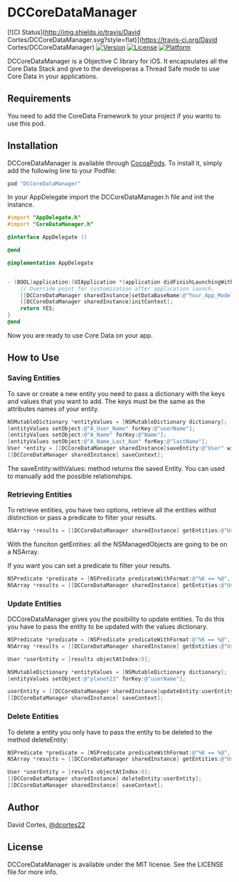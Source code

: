 # DCCoreDataManager

[![CI Status](http://img.shields.io/travis/David Cortes/DCCoreDataManager.svg?style=flat)](https://travis-ci.org/David Cortes/DCCoreDataManager)
[![Version](https://img.shields.io/cocoapods/v/DCCoreDataManager.svg?style=flat)](http://cocoapods.org/pods/DCCoreDataManager)
[![License](https://img.shields.io/cocoapods/l/DCCoreDataManager.svg?style=flat)](http://cocoapods.org/pods/DCCoreDataManager)
[![Platform](https://img.shields.io/cocoapods/p/DCCoreDataManager.svg?style=flat)](http://cocoapods.org/pods/DCCoreDataManager)

DCCoreDataManager is a Objective C library for iOS. It encapsulates all the Core Data Stack and give to the developeras a Thread Safe mode to use Core Data in your applications.

## Requirements
You need to add the CoreData Framework to your project if you wanto to use this pod.

## Installation

DCCoreDataManager is available through [CocoaPods](http://cocoapods.org). To install
it, simply add the following line to your Podfile:

```ruby
pod "DCCoreDataManager"
```

In your AppDelegate import the DCCoreDataManager.h file and init the instance.

```objective-c
#import "AppDelegate.h"
#import "CoreDataManager.h"

@interface AppDelegate ()

@end

@implementation AppDelegate


- (BOOL)application:(UIApplication *)application didFinishLaunchingWithOptions:(NSDictionary *)launchOptions {
    // Override point for customization after application launch.
    [[DCCoreDataManager sharedInstance]setDataBaseName:@"Your_App_Model_Name"];
    [[DCCoreDataManager sharedInstance]initContext];
    return YES;
}
@end
```

Now you are ready to use Core Data on your app.

## How to Use
### Saving Entities

To save or create a new entity you need to pass a dictionary with the keys and values that you want to add. The keys must be the same as the attributes names of your entity.

```objective-c
NSMutableDictionary *entityValues = [NSMutableDictionary dictionary];
[entityValues setObject:@"A_User_Name" forKey:@"userName"];
[entityValues setObject:@"A_Name" forKey:@"Name"];
[entityValues setObject:@"A_Name_Last_Nam" forKey:@"lastName"];
User *entity = [[DCCoreDataManager sharedInstance]saveEntity:@"User" withValues:entityValues];
[[DCCoreDataManager sharedInstance] saveContext];
```
The saveEntity:withValues: method returns the saved Entity. You can used to manually add the possible relationships.

### Retrieving Entities
To retrieve entities, you have two options, retrieve all the entities withot distinction or pass a predicate to filter your results.

```objective-c
NSArray *results = [[DCCoreDataManager sharedInstance] getEntities:@"User"];
```

With the funciton getEntities: all the NSManagedObjects are going to be on a NSArray.

If you want you can set a predicate to filter your results.

```objective-c
NSPredicate *predicate = [NSPredicate predicateWithFormat:@"%K == %@", @"Name", @"Doe"];
NSArray *results = [[DCCoreDataManager sharedInstance] getEntities:@"User" withPredicate:predicate];
```

### Update Entities
DCCoreDataManager gives you the posibility to update entities. To do this you have to pass the entity to be updated with the values dictionary.

```objective-c
NSPredicate *predicate = [NSPredicate predicateWithFormat:@"%K == %@", @"Name", @"Doe"];
NSArray *results = [[DCCoreDataManager sharedInstance] getEntities:@"User" withPredicate:predicate];

User *userEntity = [results objectAtIndex:0];

NSMutableDictionary *entityValues = [NSMutableDictionary dictionary];
[entityValues setObject:@"planet23" forKey:@"userName"];

userEntity = [[DCCoreDataManager sharedInstance]updateEntity:userEntity withValues:entityValues];
[[DCCoreDataManager sharedInstance] saveContext];
```

### Delete Entities
To delete a entity you only have to pass the entity to be deleted to the method deleteEntity:

```objective-c
NSPredicate *predicate = [NSPredicate predicateWithFormat:@"%K == %@", @"Name", @"Doe"];
NSArray *results = [[DCCoreDataManager sharedInstance] getEntities:@"User" withPredicate:predicate];

User *userEntity = [results objectAtIndex:0];
[[DCCoreDataManager sharedInstance] deleteEntity:userEntity];
[[DCCoreDataManager sharedInstance] saveContext];
```

## Author

David Cortes, [@dcortes22](https://www.twitter.com/dcortes22)

## License

DCCoreDataManager is available under the MIT license. See the LICENSE file for more info.
